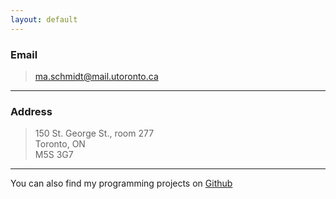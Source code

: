 ```yaml
---
layout: default
---
```


<!-- <img src="{{ site.baseurl }}/images/me_old.jpg" class="right no-mobile" /> -->

### Email

> [ma.schmidt@mail.utoronto.ca](mailto:ma.schmidt@mail.utoronto.ca)

---

### Address

> 150 St. George St., room 277  
> Toronto, ON  
> M5S 3G7

---

You can also find my programming projects on [Github](https://github.com/ma-schmidt)